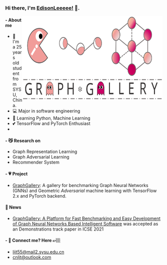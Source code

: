 ### Hi there, I'm [EdisonLeeeee!](https://github.com/EdisonLeeeee) 👋. 


<img align="right" height="270px" width="450px" alt="GIF" src="https://github.com/EdisonLeeeee/GraphGallery/blob/master/imgs/graphgallery.svg" />

#### - About me
- 🏫 I'm a 25 years old student from SYSU, China.
- 💻 Major in software engineering
- 🥀 Learning Python, Machine Learning
- 💕 TensorFlow and PyTorch Enthusiast
- 
#### - 😼 Research on

+ Graph Representation Learning
+ Graph Adversarial Learning
+ Recommender System

#### - 💗 Project
+ [GraphGallery](https://github.com/EdisonLeeeee/GraphGallery): A gallery for benchmarking Graph Neural Networks (GNNs) and Geometric *Adversarial* machine learning with TensorFlow 2.x and PyTorch backend.

#### 💨 News
+ [GraphGallery: A Platform for Fast Benchmarking and Easy Development of Graph Neural Networks Based Intelligent Software](https://arxiv.org/abs/2102.07933) was accepted as an Demonstrations track paper in ICSE 2021

#### - 💬 Connect me? Here 👉🏼
+ lijt55@mail2.sysu.edu.cn
+ cnljt@outlook.com
